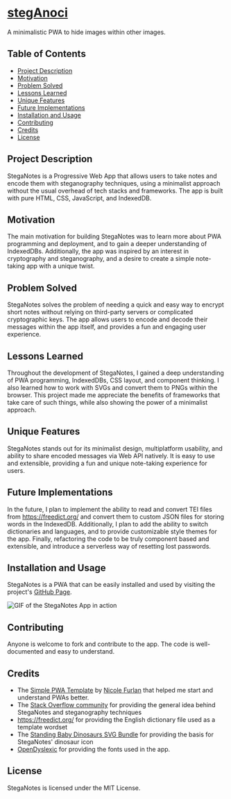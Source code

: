 # [stegAnoci](https://n-c0de-r.github.io/stegAnoci/)

A minimalistic PWA to hide images within other images.

## Table of Contents

- [Project Description](#project-description)
- [Motivation](#motivation)
- [Problem Solved](#problem-solved)
- [Lessons Learned](#lessons-learned)
- [Unique Features](#unique-features)
- [Future Implementations](#future-implementations)
- [Installation and Usage](#installation-and-usage)
- [Contributing](#contributing)
- [Credits](#credits)
- [License](#license)

## Project Description
StegaNotes is a Progressive Web App that allows users to take notes and encode them with steganography techniques, using a minimalist approach without the usual overhead of tech stacks and frameworks. The app is built with pure HTML, CSS, JavaScript, and IndexedDB.

## Motivation
The main motivation for building StegaNotes was to learn more about PWA programming and deployment, and to gain a deeper understanding of IndexedDBs. Additionally, the app was inspired by an interest in cryptography and steganography, and a desire to create a simple note-taking app with a unique twist.

## Problem Solved
StegaNotes solves the problem of needing a quick and easy way to encrypt short notes without relying on third-party servers or complicated cryptographic keys. The app allows users to encode and decode their messages within the app itself, and provides a fun and engaging user experience.

## Lessons Learned
Throughout the development of StegaNotes, I gained a deep understanding of PWA programming, IndexedDBs, CSS layout, and component thinking. I also learned how to work with SVGs and convert them to PNGs within the browser. This project made me appreciate the benefits of frameworks that take care of such things, while also showing the power of a minimalist approach.

## Unique Features
StegaNotes stands out for its minimalist design, multiplatform usability, and ability to share encoded messages via Web API natively. It is easy to use and extensible, providing a fun and unique note-taking experience for users.

## Future Implementations
In the future, I plan to implement the ability to read and convert TEI files from https://freedict.org/ and convert them to custom JSON files for storing words in the IndexedDB. Additionally, I plan to add the ability to switch dictionaries and languages, and to provide customizable style themes for the app. Finally, refactoring the code to be truly component based and extensible, and introduce a serverless way of resetting lost passwords.

## Installation and Usage
StegaNotes is a PWA that can be easily installed and used by visiting the project's [GitHub Page](https://n-c0de-r.github.io/StegaNotes/).

![GIF of the StegaNotes App in action](./StegaNotes_show.gif)

## Contributing
Anyone is welcome to fork and contribute to the app. The code is well-documented and easy to understand.

## Credits

- The [Simple PWA Template](https://github.com/nikkifurls/simplepwa) by [Nicole Furlan](https://github.com/nikkifurls) that helped me start and understand PWAs better.
- The [Stack Overflow community](https://crypto.stackexchange.com/a/62776) for providing the general idea behind StegaNotes and steganography techniques
- https://freedict.org/ for providing the English dictionary file used as a template wordset
- The [Standing Baby Dinosaurs SVG Bundle](https://www.etsy.com/de-en/listing/1100497380/standing-baby-dinosaurs-svg-bundle-dxf) for providing the basis for StegaNotes' dinosaur icon
- [OpenDyslexic](https://opendyslexic.org/) for providing the fonts used in the app.

## License
StegaNotes is licensed under the MIT License.
